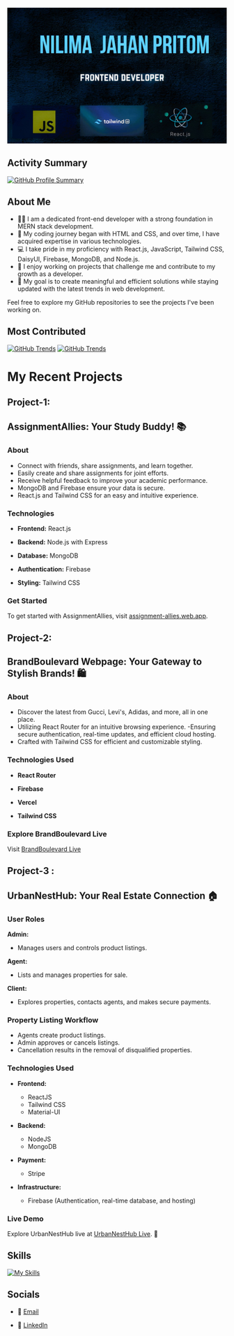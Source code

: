 

[![Your Image Alt Text](./newbanner.jpg)](https://git.io/streak-stats)

## Activity Summary
[![GitHub Profile Summary](https://github-profile-summary-cards.vercel.app/api/cards/profile-details?username=Pritom003)](https://github-profile-summary-cards.vercel.app/api/cards/profile-details?username=Pritom003)

## About Me
- 👨‍💻 I am a dedicated front-end developer with a strong foundation in MERN stack development.
- 🚀 My coding journey began with HTML and CSS, and over time, I have acquired expertise in various technologies.
- 💻 I take pride in my proficiency with React.js, JavaScript, Tailwind CSS, DaisyUI, Firebase, MongoDB, and Node.js.
- 🌱 I enjoy working on projects that challenge me and contribute to my growth as a developer.
- 🎯 My goal is to create meaningful and efficient solutions while staying updated with the latest trends in web development.

Feel free to explore my GitHub repositories to see the projects I've been working on.

## Most Contributed
[![GitHub Trends](https://api.githubtrends.io/user/svg/Pritom003/repos?time_range=one_year&theme=bright_lights)](https://api.githubtrends.io/user/svg/Pritom003/repos?time_range=one_year&theme=bright_lights)
[![GitHub Trends](https://api.githubtrends.io/user/svg/Pritom003/langs?time_range=one_year&theme=classic)](https://api.githubtrends.io/user/svg/Pritom003/repos?time_range=one_year&theme=bright_lights)
# My Recent Projects
## Project-1:

## AssignmentAllies: Your Study Buddy! 📚

### About

- Connect with friends, share assignments, and learn together.
- Easily create and share assignments for joint efforts.
- Receive helpful feedback to improve your academic performance.
- MongoDB and Firebase ensure your data is secure.
- React.js and Tailwind CSS for an easy and intuitive experience.

### Technologies

- **Frontend:** React.js
  
- **Backend:** Node.js with Express
  
- **Database:** MongoDB
  
- **Authentication:** Firebase
  
- **Styling:** Tailwind CSS

### Get Started

To get started with AssignmentAllies, visit [assignment-allies.web.app](https://assignment-allies.web.app). 
##  Project-2:
## BrandBoulevard Webpage: Your Gateway to Stylish Brands! 🛍️

### About

-  Discover the latest from Gucci, Levi's, Adidas, and more, all in one place.
-  Utilizing React Router for an intuitive browsing experience.
-Ensuring secure authentication, real-time updates, and efficient cloud hosting.
- Crafted with Tailwind CSS for efficient and customizable styling.

### Technologies Used

- **React Router**
  
- **Firebase**
  
- **Vercel**
  
- **Tailwind CSS**

### Explore BrandBoulevard Live

Visit [BrandBoulevard Live](#) 
## Project-3 :
## UrbanNestHub: Your Real Estate Connection 🏠

### User Roles

**Admin:**
- Manages users and controls product listings.

**Agent:**
- Lists and manages properties for sale.

**Client:**
- Explores properties, contacts agents, and makes secure payments.

### Property Listing Workflow

- Agents create product listings.
- Admin approves or cancels listings.
- Cancellation results in the removal of disqualified properties.

### Technologies Used

- **Frontend:** 
  - ReactJS
  - Tailwind CSS
  - Material-UI

- **Backend:** 
  - NodeJS
  - MongoDB

- **Payment:**
  - Stripe

- **Infrastructure:**
  - Firebase (Authentication, real-time database, and hosting)
### Live Demo

Explore UrbanNestHub live at [UrbanNestHub Live](https://urbannesthubs-d6f4b.web.app/). 🌟

## Skills
[![My Skills](https://skillicons.dev/icons?i=js,html,css,firebase,mongodb,nodejs,tailwind,react,vscode)](https://skillicons.dev)

## Socials
- 📧 [Email](mailto:njahanpritom65@gmail.com)

- 💼 [LinkedIn](https://www.linkedin.com/in/nilima-jahan-pritom-0967a929a)
